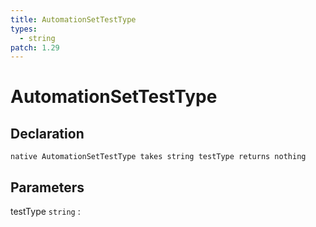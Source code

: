 ```yaml
---
title: AutomationSetTestType
types:
  - string
patch: 1.29
---
```


# AutomationSetTestType

## Declaration

```jass
native AutomationSetTestType takes string testType returns nothing
```

## Parameters
testType `string`
: 
